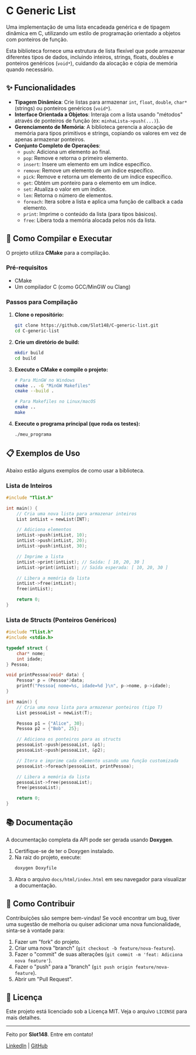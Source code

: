 # C Generic List

Uma implementação de uma lista encadeada genérica e de tipagem dinâmica em C, utilizando um estilo de programação orientado a objetos com ponteiros de função.

Esta biblioteca fornece uma estrutura de lista flexível que pode armazenar diferentes tipos de dados, incluindo inteiros, strings, floats, doubles e ponteiros genéricos (`void*`), cuidando da alocação e cópia de memória quando necessário.

## ✨ Funcionalidades

- **Tipagem Dinâmica**: Crie listas para armazenar `int`, `float`, `double`, `char*` (strings) ou ponteiros genéricos (`void*`).
- **Interface Orientada a Objetos**: Interaja com a lista usando "métodos" através de ponteiros de função (ex: `minhaLista->push(...)`).
- **Gerenciamento de Memória**: A biblioteca gerencia a alocação de memória para tipos primitivos e strings, copiando os valores em vez de apenas armazenar ponteiros.
- **Conjunto Completo de Operações**:
  - `push`: Adiciona um elemento ao final.
  - `pop`: Remove e retorna o primeiro elemento.
  - `insert`: Insere um elemento em um índice específico.
  - `remove`: Remove um elemento de um índice específico.
  - `pick`: Remove e retorna um elemento de um índice específico.
  - `get`: Obtém um ponteiro para o elemento em um índice.
  - `set`: Atualiza o valor em um índice.
  - `len`: Retorna o número de elementos.
  - `foreach`: Itera sobre a lista e aplica uma função de callback a cada elemento.
  - `print`: Imprime o conteúdo da lista (para tipos básicos).
  - `free`: Libera toda a memória alocada pelos nós da lista.

## 🚀 Como Compilar e Executar

O projeto utiliza **CMake** para a compilação.

### Pré-requisitos
- CMake
- Um compilador C (como GCC/MinGW ou Clang)

### Passos para Compilação

1.  **Clone o repositório:**
    ```bash
    git clone https://github.com/Slot148/C-generic-list.git
    cd C-generic-list
    ```

2.  **Crie um diretório de build:**
    ```bash
    mkdir build
    cd build
    ```

3.  **Execute o CMake e compile o projeto:**
    ```bash
    # Para MinGW no Windows
    cmake .. -G "MinGW Makefiles"
    cmake --build .

    # Para Makefiles no Linux/macOS
    cmake ..
    make
    ```

4.  **Execute o programa principal (que roda os testes):**
    ```bash
    ./meu_programa
    ```

## 📋 Exemplos de Uso

Abaixo estão alguns exemplos de como usar a biblioteca.

### Lista de Inteiros

```c
#include "Tlist.h"

int main() {
    // Cria uma nova lista para armazenar inteiros
    List intList = newList(INT);

    // Adiciona elementos
    intList->push(intList, 10);
    intList->push(intList, 20);
    intList->push(intList, 30);

    // Imprime a lista
    intList->print(intList); // Saída: [ 10, 20, 30 ]
    intList->print(intList); // Saída esperada: [ 10, 20, 30 ]

    // Libera a memória da lista
    intList->free(intList);
    free(intList);

    return 0;
}
```

### Lista de Structs (Ponteiros Genéricos)

```c
#include "Tlist.h"
#include <stdio.h>

typedef struct {
    char* nome;
    int idade;
} Pessoa;

void printPessoa(void* data) {
    Pessoa* p = (Pessoa*)data;
    printf("Pessoa{ nome=%s, idade=%d }\n", p->nome, p->idade);
}

int main() {
    // Cria uma nova lista para armazenar ponteiros (tipo T)
    List pessoaList = newList(T);

    Pessoa p1 = {"Alice", 30};
    Pessoa p2 = {"Bob", 25};

    // Adiciona os ponteiros para as structs
    pessoaList->push(pessoaList, &p1);
    pessoaList->push(pessoaList, &p2);

    // Itera e imprime cada elemento usando uma função customizada
    pessoaList->foreach(pessoaList, printPessoa);

    // Libera a memória da lista
    pessoaList->free(pessoaList);
    free(pessoaList);

    return 0;
}
```

## 📚 Documentação

A documentação completa da API pode ser gerada usando **Doxygen**.

1.  Certifique-se de ter o Doxygen instalado.
2.  Na raiz do projeto, execute:
    ```bash
    doxygen Doxyfile
    ```
3.  Abra o arquivo `docs/html/index.html` em seu navegador para visualizar a documentação.

## 🤝 Como Contribuir

Contribuições são sempre bem-vindas! Se você encontrar um bug, tiver uma sugestão de melhoria ou quiser adicionar uma nova funcionalidade, sinta-se à vontade para:

1.  Fazer um "fork" do projeto.
2.  Criar uma nova "branch" (`git checkout -b feature/nova-feature`).
3.  Fazer o "commit" de suas alterações (`git commit -m 'feat: Adiciona nova feature'`).
4.  Fazer o "push" para a "branch" (`git push origin feature/nova-feature`).
5.  Abrir um "Pull Request".

## 📜 Licença

Este projeto está licenciado sob a Licença MIT. Veja o arquivo `LICENSE` para mais detalhes.

---

Feito por **Slot148**. Entre em contato!

[LinkedIn](https://www.linkedin.com/in/nicolas-anderson-34b082302/) | [GitHub](https://github.com/Slot148)
